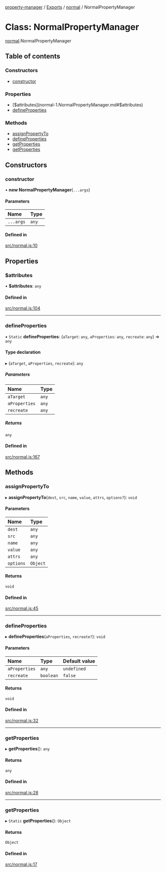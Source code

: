 [property-manager](../README.md) / [Exports](../modules.md) / [normal](../modules/normal-1.md) / NormalPropertyManager

# Class: NormalPropertyManager

[normal](../modules/normal-1.md).NormalPropertyManager

## Table of contents

### Constructors

- [constructor](normal-1.NormalPropertyManager.md#constructor)

### Properties

- [$attributes](normal-1.NormalPropertyManager.md#$attributes)
- [defineProperties](normal-1.NormalPropertyManager.md#defineproperties)

### Methods

- [assignPropertyTo](normal-1.NormalPropertyManager.md#assignpropertyto)
- [defineProperties](normal-1.NormalPropertyManager.md#defineproperties-1)
- [getProperties](normal-1.NormalPropertyManager.md#getproperties)
- [getProperties](normal-1.NormalPropertyManager.md#getproperties-1)

## Constructors

### constructor

• **new NormalPropertyManager**(`...args`)

#### Parameters

| Name | Type |
| :------ | :------ |
| `...args` | `any` |

#### Defined in

[src/normal.js:10](https://github.com/snowyu/property-manager.js/blob/2259d20/src/normal.js#L10)

## Properties

### $attributes

• **$attributes**: `any`

#### Defined in

[src/normal.js:104](https://github.com/snowyu/property-manager.js/blob/2259d20/src/normal.js#L104)

___

### defineProperties

▪ `Static` **defineProperties**: (`aTarget`: `any`, `aProperties`: `any`, `recreate`: `any`) => `any`

#### Type declaration

▸ (`aTarget`, `aProperties`, `recreate`): `any`

##### Parameters

| Name | Type |
| :------ | :------ |
| `aTarget` | `any` |
| `aProperties` | `any` |
| `recreate` | `any` |

##### Returns

`any`

#### Defined in

[src/normal.js:167](https://github.com/snowyu/property-manager.js/blob/2259d20/src/normal.js#L167)

## Methods

### assignPropertyTo

▸ **assignPropertyTo**(`dest`, `src`, `name`, `value`, `attrs`, `options?`): `void`

#### Parameters

| Name | Type |
| :------ | :------ |
| `dest` | `any` |
| `src` | `any` |
| `name` | `any` |
| `value` | `any` |
| `attrs` | `any` |
| `options` | `Object` |

#### Returns

`void`

#### Defined in

[src/normal.js:45](https://github.com/snowyu/property-manager.js/blob/2259d20/src/normal.js#L45)

___

### defineProperties

▸ **defineProperties**(`aProperties`, `recreate?`): `void`

#### Parameters

| Name | Type | Default value |
| :------ | :------ | :------ |
| `aProperties` | `any` | `undefined` |
| `recreate` | `boolean` | `false` |

#### Returns

`void`

#### Defined in

[src/normal.js:32](https://github.com/snowyu/property-manager.js/blob/2259d20/src/normal.js#L32)

___

### getProperties

▸ **getProperties**(): `any`

#### Returns

`any`

#### Defined in

[src/normal.js:28](https://github.com/snowyu/property-manager.js/blob/2259d20/src/normal.js#L28)

___

### getProperties

▸ `Static` **getProperties**(): `Object`

#### Returns

`Object`

#### Defined in

[src/normal.js:17](https://github.com/snowyu/property-manager.js/blob/2259d20/src/normal.js#L17)
